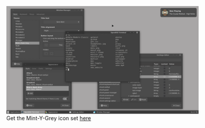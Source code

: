 ![Attack screenshot](https://github.com/carls0n/Mint-L-Dark-Grey/blob/main/screenshot3.png)
<br>
Get the Mint-Y-Grey icon set <a href="https://github.com/carls0n/Mint-Y-Grey-Icons">here</a>

